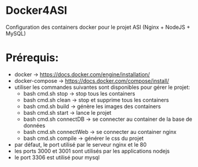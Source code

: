 # Docker4ASI
Configuration des containers docker pour le projet ASI (Nginx + NodeJS + MySQL)

# Prérequis:
* docker -> https://docs.docker.com/engine/installation/
* docker-compose -> https://docs.docker.com/compose/install/
* utiliser les commandes suivantes sont disponibles pour gérer le projet:
  * bash cmd.sh stop -> stop tous les containers
  * bash cmd.sh clean -> stop et supprime tous les containers
  * bash cmd.sh build -> génère les images des containers
  * bash cmd.sh start -> lance le projet
  * bash cmd.sh connectDB -> se connecter au container de la base de données
  * bash cmd.sh connectWeb -> se connecter au container nginx
  * bash cmd.sh compile -> générer le css du projet
* par défaut, le port utilisé par le serveur nginx et le 80
* les ports 3000 et 3001 sont utilisés par les applications nodejs
* le port 3306 est utilisé pour mysql

